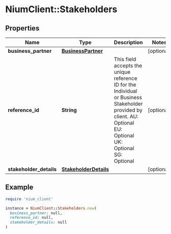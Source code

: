 # NiumClient::Stakeholders

## Properties

| Name | Type | Description | Notes |
| ---- | ---- | ----------- | ----- |
| **business_partner** | [**BusinessPartner**](BusinessPartner.md) |  | [optional] |
| **reference_id** | **String** | This field accepts the unique reference ID for the Individual or Business Stakeholder provided by client.  AU: Optional EU: Optional UK: Optional SG: Optional | [optional] |
| **stakeholder_details** | [**StakeholderDetails**](StakeholderDetails.md) |  | [optional] |

## Example

```ruby
require 'nium_client'

instance = NiumClient::Stakeholders.new(
  business_partner: null,
  reference_id: null,
  stakeholder_details: null
)
```

